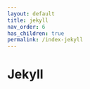 ```yaml
---
layout: default
title: jekyll
nav_order: 6
has_children: true
permalink: /index-jekyll
---
```


# Jekyll

